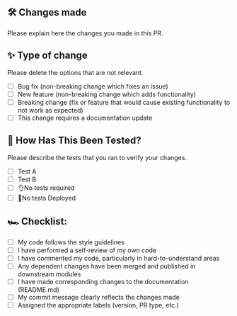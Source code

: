 ## 🛠 Changes made
Please explain here the changes you made in this PR.

## ✨ Type of change
Please delete the options that are not relevant.
- [ ] Bug fix (non-breaking change which fixes an issue)
- [ ] New feature (non-breaking change which adds functionality)
- [ ] Breaking change (fix or feature that would cause existing functionality to not work as expected)
- [ ] This change requires a documentation update

## 🧪 How Has This Been Tested?
Please describe the tests that you ran to verify your changes.

- [ ] Test A
- [ ] Test B
- [ ] 👌No tests required
- [ ] 🚨No tests Deployed

## 🏎 Checklist:
- [ ] My code follows the style guidelines
- [ ] I have performed a self-review of my own code
- [ ] I have commented my code, particularly in hard-to-understand areas
- [ ] Any dependent changes have been merged and published in downstream modules
- [ ] I have made corresponding changes to the documentation (README.md)
- [ ] My commit message clearly reflects the changes made
- [ ] Assigned the appropriate labels (version, PR type, etc.)

